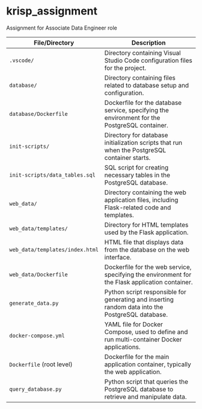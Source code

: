 # krisp_assignment
Assignment for Associate Data Engineer role

| **File/Directory**               | **Description**                                                                                   |
|----------------------------------|---------------------------------------------------------------------------------------------------|
| `.vscode/`                       | Directory containing Visual Studio Code configuration files for the project.                      |
| `database/`                      | Directory containing files related to database setup and configuration.                           |
| `database/Dockerfile`            | Dockerfile for the database service, specifying the environment for the PostgreSQL container.     |
| `init-scripts/`                  | Directory for database initialization scripts that run when the PostgreSQL container starts.      |
| `init-scripts/data_tables.sql`   | SQL script for creating necessary tables in the PostgreSQL database.                              |
| `web_data/`                      | Directory containing the web application files, including Flask-related code and templates.       |
| `web_data/templates/`            | Directory for HTML templates used by the Flask application.                                       |
| `web_data/templates/index.html`  | HTML file that displays data from the database on the web interface.                              |
| `web_data/Dockerfile`            | Dockerfile for the web service, specifying the environment for the Flask application container.   |
| `generate_data.py`               | Python script responsible for generating and inserting random data into the PostgreSQL database.  |
| `docker-compose.yml`             | YAML file for Docker Compose, used to define and run multi-container Docker applications.         |
| `Dockerfile` (root level)        | Dockerfile for the main application container, typically the web application.                     |
| `query_database.py`              | Python script that queries the PostgreSQL database to retrieve and manipulate data.               |

